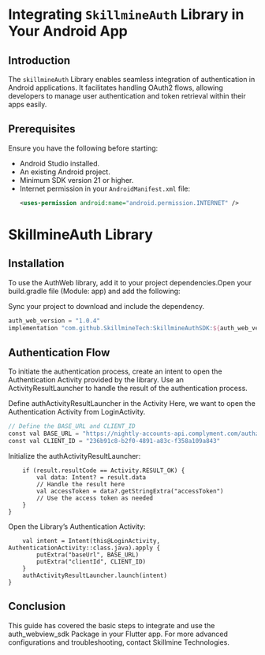 # Integrating `SkillmineAuth` Library in Your Android App

## Introduction

The `skillmineAuth` Library enables seamless integration of authentication in Android applications. It facilitates handling OAuth2 flows, allowing developers to manage user authentication and token retrieval within their apps easily.

## Prerequisites

Ensure you have the following before starting:

- Android Studio installed.
- An existing Android project.
- Minimum SDK version 21 or higher.
- Internet permission in your `AndroidManifest.xml` file:
  ```xml
  <uses-permission android:name="android.permission.INTERNET" />

# SkillmineAuth Library

## Installation
To use the AuthWeb library, add it to your project dependencies.Open your build.gradle file (Module: app) and add the following:

Sync your project to download and include the dependency.

```gradle
auth_web_version = "1.0.4"
implementation "com.github.SkillmineTech:SkillmineAuthSDK:${auth_web_version}

```

## Authentication Flow
To initiate the authentication process, create an intent to open the Authentication Activity provided by the library. Use an ActivityResultLauncher to handle the result of the authentication process.

Define authActivityResultLauncher in the Activity
Here, we want to open the Authentication Activity from LoginActivity.

```gradle
// Define the BASE_URL and CLIENT_ID
const val BASE_URL = "https://nightly-accounts-api.complyment.com/authz-srv/authz"
const val CLIENT_ID = "236b91c8-b2f0-4891-a83c-f358a109a843"
```
Initialize the authActivityResultLauncher:

```val authActivityResultLauncher = registerForActivityResult(ActivityResultContracts.StartActivityForResult()) { result ->
    if (result.resultCode == Activity.RESULT_OK) {
        val data: Intent? = result.data
        // Handle the result here
        val accessToken = data?.getStringExtra("accessToken")
        // Use the access token as needed
    }
}
```
Open the Library’s Authentication Activity:
```loginButton.setOnClickListener {
    val intent = Intent(this@LoginActivity, AuthenticationActivity::class.java).apply {
        putExtra("baseUrl", BASE_URL)
        putExtra("clientId", CLIENT_ID)
    }
    authActivityResultLauncher.launch(intent)
}
```
## Conclusion
This guide has covered the basic steps to integrate and use the auth_webview_sdk Package in your Flutter app. For more advanced configurations and troubleshooting, contact Skillmine Technologies.

